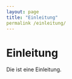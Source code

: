 ```yaml
---
layout: page
title: "Einleitung"
permalink /einleitung/
---
```


# Einleitung
Die ist eine Einleitung.
